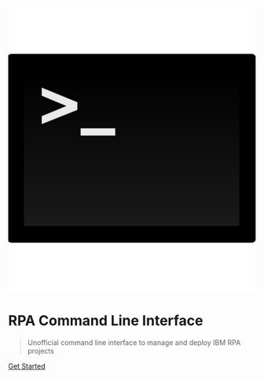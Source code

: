![logo](_media/icon.svg)

# RPA Command Line Interface

> Unofficial command line interface to manage and deploy IBM RPA projects

[Get Started](#get-started)
